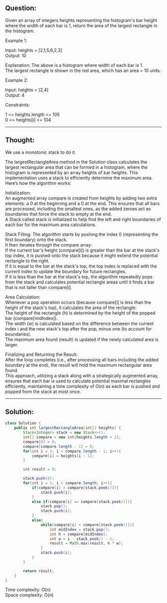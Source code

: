 ## Question:

Given an array of integers heights representing the histogram's bar height where the width of each bar is 1, return the area of the largest rectangle in the histogram.  

Example 1:  

Input: heights = [2,1,5,6,2,3]  
Output: 10  

Explanation: The above is a histogram where width of each bar is 1.  
The largest rectangle is shown in the red area, which has an area = 10 units.  

Example 2:  

Input: heights = [2,4]  
Output: 4  
 
Constraints:  

1 <= heights.length <= 105  
0 <= heights[i] <= 104  

---
## Thought: 
We use a monotonic stack to do it.


The largestRectangleArea method in the Solution class calculates the largest rectangular area that can be formed in a histogram, where the histogram is represented by an array heights of bar heights. This implementation uses a stack to efficiently determine the maximum area. Here’s how the algorithm works:  

Initialization:  
An augmented array compare is created from heights by adding two extra elements: a 0 at the beginning and a 0 at the end. This ensures that all bars are processed, including the smallest ones, as the added zeroes act as boundaries that force the stack to empty at the end.  
A Stack<Integer> called stack is initialized to help find the left and right boundaries of each bar for the maximum area calculations.  

Stack Filling:
The algorithm starts by pushing the index 0 (representing the first boundary) onto the stack.  
It then iterates through the compare array:  
If the current bar's height (compare[i]) is greater than the bar at the stack's top index, it is pushed onto the stack because it might extend the potential rectangle to the right.  
If it is equal to the bar at the stack's top, the top index is replaced with the current index to update the boundary for future rectangles.  
If it is less than the bar at the stack's top, the algorithm repeatedly pops from the stack and calculates potential rectangle areas until it finds a bar that is not taller than compare[i].  

Area Calculation:  
Whenever a pop operation occurs (because compare[i] is less than the height of the stack's top), it calculates the area of the rectangle:  
The height of the rectangle (h) is determined by the height of the popped bar (compare[midIndex]).  
The width (w) is calculated based on the difference between the current index i and the new stack's top after the pop, minus one (to account for boundaries).  
The maximum area found (result) is updated if the newly calculated area is larger.  

Finalizing and Returning the Result:  
After the loop completes (i.e., after processing all bars including the added boundary at the end), the result will hold the maximum rectangular area found.   
This approach, utilizing a stack along with a strategically augmented array, ensures that each bar is used to calculate potential maximal rectangles efficiently, maintaining a time complexity of O(n) as each bar is pushed and popped from the stack at most once.  

---
## Solution:
```Java
class Solution {
    public int largestRectangleArea(int[] heights) {
        Stack<Integer> stack = new Stack<>();
        int[] compare = new int[heights.length + 2];
        compare[0] = 0;
        compare[compare.length - 1] = 0;
        for(int i = 1; i < compare.length - 1; i++){
            compare[i] = heights[i - 1];
        }

        int result = 0;

        stack.push(0);
        for(int i = 1; i < compare.length; i++){
            if(compare[i] > compare[stack.peek()]){
                stack.push(i);
            }
            else if(compare[i] == compare[stack.peek()]){
                stack.pop();
                stack.push(i);
            }
            else{
                while(compare[i] < compare[stack.peek()]){
                    int midIndex = stack.pop();
                    int h = compare[midIndex];
                    int w = i - stack.peek() - 1;
                    result = Math.max(result, h * w);
                }
                stack.push(i);
            }
        }

        return result;
    }
}
```
Time complexity: O(n)  
Space complexity: O(n)
